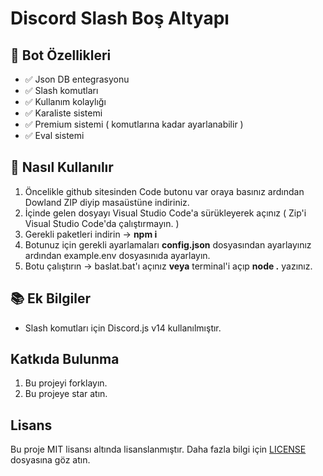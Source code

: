 
# Discord Slash Boş Altyapı

## 📑 Bot Özellikleri
- ✅ Json DB entegrasyonu
- ✅ Slash komutları
- ✅ Kullanım kolaylığı
- ✅ Karaliste sistemi
- ✅ Premium sistemi ( komutlarına kadar ayarlanabilir )
- ✅ Eval sistemi

## 🚀 Nasıl Kullanılır
1. Öncelikle github sitesinden Code butonu var oraya basınız ardından Dowland ZIP diyip masaüstüne indiriniz.
2. İçinde gelen dosyayı Visual Studio Code'a sürükleyerek açınız ( Zip'i Visual Studio Code'da çalıştırmayın. )
3. Gerekli paketleri indirin -> **npm i**
4. Botunuz için gerekli ayarlamaları **config.json** dosyasından ayarlayınız ardından example.env dosyasınıda ayarlayın.
5. Botu çalıştırın -> baslat.bat'ı açınız **veya** terminal'i açıp **node .** yazınız.

## 📚 Ek Bilgiler
- Slash komutları için Discord.js v14 kullanılmıştır.

## Katkıda Bulunma
1. Bu projeyi forklayın.
2. Bu projeye star atın.

## Lisans
Bu proje MIT lisansı altında lisanslanmıştır. Daha fazla bilgi için <a href="https://github.com/SlenzyCode/advanced-slash-bos-altyapi/blob/main/LICENSE">LICENSE</a> dosyasına göz atın.
